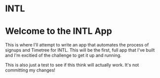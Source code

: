 # INTL

# Welcome to the INTL App 

This is where I'll attempt to write an app that automates the process of signups and Timetree for INTL. This will be the first, full app that I've built and I'm excitied of the challenge to get it up and running. 

This is also just a test to see if this think will actually work. It's not committing my changes! 
